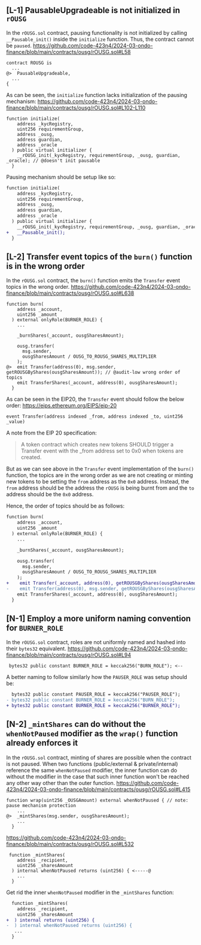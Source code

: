 **[L-1] PausableUpgradeable is not initialized in `rOUSG`**
-

In the `rOUSG.sol` contract, pausing functionality is not initialized by calling `__Pausable_init()` inside the `initialize` function. Thus, the contract cannot be `paused`.
https://github.com/code-423n4/2024-03-ondo-finance/blob/main/contracts/ousg/rOUSG.sol#L58
```solidity
contract ROUSG is
  ...
@>  PausableUpgradeable,
  ...
{
```

As can be seen, the `initialize` function lacks initialization of the pausing mechanism:
https://github.com/code-423n4/2024-03-ondo-finance/blob/main/contracts/ousg/rOUSG.sol#L102-L110
```solidity
function initialize(
    address _kycRegistry,
    uint256 requirementGroup,
    address _ousg,
    address guardian,
    address _oracle
  ) public virtual initializer {
    __rOUSG_init(_kycRegistry, requirementGroup, _ousg, guardian, _oracle); // @doesn't init pausable
  }
```

Pausing mechanism should be setup like so:
```diff
function initialize(
    address _kycRegistry,
    uint256 requirementGroup,
    address _ousg,
    address guardian,
    address _oracle
  ) public virtual initializer {
    __rOUSG_init(_kycRegistry, requirementGroup, _ousg, guardian, _oracle);
+   __Pausable_init();
  }
```

**[L-2] Transfer event topics of the `burn()` function is in the wrong order**
-

In the `rOUSG.sol` contract, the `burn()` function emits the `Transfer` event topics in the wrong order.
https://github.com/code-423n4/2024-03-ondo-finance/blob/main/contracts/ousg/rOUSG.sol#L638
```solidity
function burn(
    address _account,
    uint256 _amount
  ) external onlyRole(BURNER_ROLE) {
    ...

    _burnShares(_account, ousgSharesAmount);

    ousg.transfer(
      msg.sender,
      ousgSharesAmount / OUSG_TO_ROUSG_SHARES_MULTIPLIER
    );
@>  emit Transfer(address(0), msg.sender, getROUSGByShares(ousgSharesAmount)); // @audit-low wrong order of topics
    emit TransferShares(_account, address(0), ousgSharesAmount);
  }
```

As can be seen in the EIP20, the `Transfer` event should follow the below order:
https://eips.ethereum.org/EIPS/eip-20
```solidity
event Transfer(address indexed _from, address indexed _to, uint256 _value)
```

A note from the EIP 20 specification:
> A token contract which creates new tokens SHOULD trigger a Transfer event with the _from address set to 0x0 when tokens are created.

But as we can see above in the `Transfer` event implementation of the `burn()` function, the topics are in the wrong order as we are not creating or minting new tokens to be setting the `from` address as the `0x0` address. Instead, the `from` address should be the address the `rOUSG` is being burnt from and the `to` address should be the `0x0` address.

Hence, the order of topics should be as follows:
```diff
function burn(
    address _account,
    uint256 _amount
  ) external onlyRole(BURNER_ROLE) {
    ...

    _burnShares(_account, ousgSharesAmount);

    ousg.transfer(
      msg.sender,
      ousgSharesAmount / OUSG_TO_ROUSG_SHARES_MULTIPLIER
    );
+    emit Transfer(_account, address(0), getROUSGByShares(ousgSharesAmount));
-    emit Transfer(address(0), msg.sender, getROUSGByShares(ousgSharesAmount));
    emit TransferShares(_account, address(0), ousgSharesAmount);
  }
```

**[N-1] Employ a more uniform naming convention for `BURNER_ROLE`**
-

In the `rOUSG.sol` contract, roles are not uniformly named and hashed into their `bytes32` equivalent.
https://github.com/code-423n4/2024-03-ondo-finance/blob/main/contracts/ousg/rOUSG.sol#L94
```solidity
 bytes32 public constant BURNER_ROLE = keccak256("BURN_ROLE"); <--
```

A better naming to follow similarly how the `PAUSER_ROLE` was setup should be:
```diff
  bytes32 public constant PAUSER_ROLE = keccak256("PAUSER_ROLE");
- bytes32 public constant BURNER_ROLE = keccak256("BURN_ROLE");
+ bytes32 public constant BURNER_ROLE = keccak256("BURNER_ROLE");
```

**[N-2] `_mintShares` can do without the `whenNotPaused` modifier as the `wrap()`  function already enforces it**
-

In the `rOUSG.sol` contract, minting of shares are possible when the contract is not paused. When two functions (public/external & private/internal) reference the same `whenNotPaused` modifier, the inner function can do without the modifier in the case that such inner function won't be reached any other way other than the outer function.
https://github.com/code-423n4/2024-03-ondo-finance/blob/main/contracts/ousg/rOUSG.sol#L415
```solidity
function wrap(uint256 _OUSGAmount) external whenNotPaused { // note: pause mechanism protection
    ...
@>  _mintShares(msg.sender, ousgSharesAmount);
    ...
  }
```

https://github.com/code-423n4/2024-03-ondo-finance/blob/main/contracts/ousg/rOUSG.sol#L532
```solidity
 function _mintShares(
    address _recipient,
    uint256 _sharesAmount
  ) internal whenNotPaused returns (uint256) { <-----@
    ...
  }
```

Get rid the inner `whenNotPaused` modifier in the `_mintShares` function:
```diff
  function _mintShares(
    address _recipient,
    uint256 _sharesAmount
+  ) internal returns (uint256) {
-  ) internal whenNotPaused returns (uint256) {
   ...
  }
```